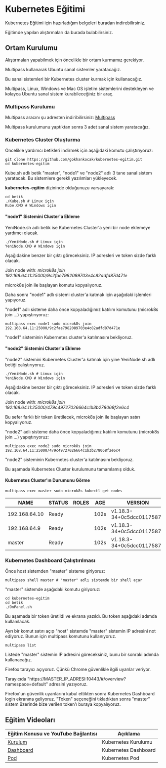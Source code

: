 # Kubernetes Eğitimi

Kubernetes Eğitimi için hazırladığım belgeleri buradan indirebilirsiniz.

Eğitimde yapılan alıştırmaları da burada bulabilirsiniz.

## Ortam Kurulumu

Alıştırmaları yapabilmek için öncelikle bir ortam kurmamız gerekiyor.

Multipass kullanarak Ubuntu sanal sistemler yaratacağız.

Bu sanal sistemleri bir Kubernetes cluster kurmak için kullanacağız.

Multipass, Linux, Windows ve Mac OS işletim sistemlerini destekleyen ve kolayca Ubuntu sanal sistem kurabileceğiniz bir araç.

### Multipass Kurulumu

Multipass aracını şu adresten indiribilirsiniz:
[Multipass](https://multipass.run/)

Multipass kurulumunu yaptıktan sonra 3 adet sanal sistem yaratacağız.

### Kubernetes Cluster Oluşturma

Öncelikle yardımcı betikleri indirmek için aşağıdaki komutu çalıştırıyoruz:

```shell
git clone https://github.com/gokhankocak/kubernetes-egitim.git
cd kubernetes-egitim
```

Kube.sh adlı betik "master", "node1" ve "node2" adlı 3 tane sanal sistem yaratacak.
Bu sistemlere gerekli yazılımları yükleyecek.

**kubernetes-egitim** dizininde olduğunuzu varsayarak:

```shell
cd betik
./Kube.sh # Linux için
Kube.CMD # Windows için
```

#### "node1" Sistemini Cluster'a Ekleme

YeniNode.sh adlı betik ise Kubernetes Cluster'a yeni bir node eklemeye yardımcı olacak.

```shell
./YeniNode.sh # Linux için
YeniNode.CMD # Windows için
```

Aşağıdakine benzer bir çıktı göreceksiniz. IP adresleri ve token sizde farklı olacak.

Join node with: *microk8s join 192.168.64.11:25000/9c2fae7982089703e4c82adfd87d471e*

microk8s join ile başlayan komutu kopyalıyoruz.

Daha sonra "node1" adlı sistemi cluster'a katmak için aşağıdaki işlemleri yapıyoruz.

"node1" adlı sisteme daha önce kopyaladığımız katılım komutunu (microk8s join ...) yapıştırıyoruz:

```shell
multipass exec node1 sudo microk8s join 192.168.64.11:25000/9c2fae7982089703e4c82adfd87d471e
```

"node1" sisteminin Kubernetes cluster'a katılmasını bekliyoruz.

#### "node2" Sistemini Cluster'a Ekleme

"node2" sistemini Kubernetes Cluster'a katmak için yine YeniNode.sh adlı betiği çalıştırıyoruz.
```shell
./YeniNode.sh # Linux için
YeniNode.CMD # Windows için
```

Aşağıdakine benzer bir çıktı göreceksiniz. IP adresleri ve token sizde farklı olacak.

Join node with: *microk8s join 192.168.64.11:25000/479c49727026664c1b3b278068f2e6c4*

Bu sefer farklı bir token üretilecek, microk8s join ile başlayan satırı kopyalıyoruz.

"node2" adlı sisteme daha önce kopyaladığımız katılım komutunu (microk8s join ...) yapıştırıyoruz:

```shell
multipass exec node2 sudo microk8s join 192.168.64.11:25000/479c49727026664c1b3b278068f2e6c4
```

"node2" sisteminin Kubernetes cluster'a katılmasını bekliyoruz.

Bu aşamada Kubernetes Cluster kurulumunu tamamlamış olduk.

#### Kubernetes Cluster'ın Durumunu Görme

```shell
multipass exec master sudo microk8s kubectl get nodes
```

| NAME         |   STATUS   |  ROLES |   AGE   | VERSION                   |
|--------------|------------|--------|---------|---------------------------|
| 192.168.64.10 |  Ready     | <none> |   102s  | v1.18.3-34+0c5dcc01175871 |
| 192.168.64.9  |  Ready     | <none> |   102s  | v1.18.3-34+0c5dcc01175871 |
| master        |  Ready     | <none> |   102s  | v1.18.3-34+0c5dcc01175871 |

### Kubernetes Dashboard Çalıştırılması

Önce host sistemden "master" sisteme giriyoruz:

```shell
multipass shell master # "master" adlı sistemde bir shell açar
```

"master" sistemde aşağıdaki komutu giriyoruz:

```shell
cd kubernetes-egitim
cd betik
./OnPanel.sh
```
Bu aşamada bir token üretildi ve ekrana yazıldı. Bu token aşağıdaki adımda kullanılacak.

Ayrı bir komut satırı açıp "host" sistemde "master" sistemin IP adresini not ediyoruz.
Bunun için multipass komutunu kullanıyoruz.

```shell
multipass list
```

Listede "master" sistemin IP adresini göreceksiniz, bunu bir sonraki adımda kullanacağız.

Firefox tarayıcı açıyoruz. Çünkü Chrome güvenlikle ilgili uyarılar veriyor.

Tarayıcıda "https://MASTER_IP_ADRESI:10443/#/overview?namespace=default" adresini yazıyoruz.

Firefox'un güvenlik uyarılarını kabul ettikten sonra Kubernetes Dashboard login ekranına geliyoruz.
"Token" seçeneğini tıkladıktan sonra "master" sistem üzerinde bize verilen token'ı buraya kopyalıyoruz.

## Eğitim Videoları

| Eğitim Konusu ve YouTube Bağlantısı                 |   Açıklama              |
|-----------------------------------------------------|-------------------------|
| [Kurulum](https://youtu.be/IuOmqBkS4rc)             | Kubernetes Kurulumu     | 
| [Dashboard](https://youtu.be/JjGXCR-v8i0)           | Kubernetes Dashboard    |
| [Pod](https://youtu.be/XVnfVXnWJbQ)                 | Kubernetes Pod          |
